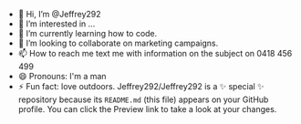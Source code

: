 - 👋 Hi, I’m @Jeffrey292
- 👀 I’m interested in ...
- 🌱 I’m currently learning how to code.
- 💞️ I’m looking to collaborate on marketing campaigns.
- 📫 How to reach me text me with information on the subject on 0418 456 499 
- 😄 Pronouns: I'm a man
- ⚡ Fun fact: love outdoors.
Jeffrey292/Jeffrey292 is a ✨ special ✨ repository because its `README.md` (this file) appears on your GitHub profile.
You can click the Preview link to take a look at your changes.
